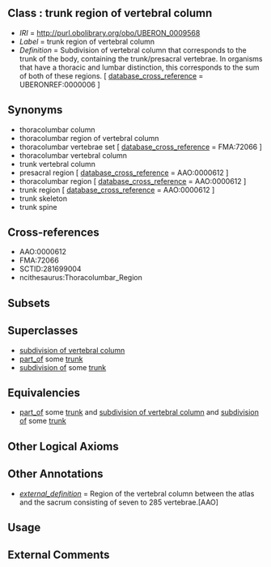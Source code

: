 
## Class : trunk region of vertebral column

 * *IRI* = http://purl.obolibrary.org/obo/UBERON_0009568
 * *Label* = trunk region of vertebral column
 * *Definition* = Subdivision of vertebral column that corresponds to the trunk of the body, containing the trunk/presacral vertebrae. In organisms that have a thoracic and lumbar distinction, this corresponds to the sum of both of these regions. [ [database_cross_reference](../../ef/oboInOwl#hasDbXref.md) = UBERONREF:0000006 ]

## Synonyms

 * thoracolumbar column
 * thoracolumbar region of vertebral column
 * thoracolumbar vertebrae set [ [database_cross_reference](../../ef/oboInOwl#hasDbXref.md) = FMA:72066 ]
 * thoracolumbar vertebral column
 * trunk vertebral column
 * presacral region [ [database_cross_reference](../../ef/oboInOwl#hasDbXref.md) = AAO:0000612 ]
 * thoracolumbar region [ [database_cross_reference](../../ef/oboInOwl#hasDbXref.md) = AAO:0000612 ]
 * trunk region [ [database_cross_reference](../../ef/oboInOwl#hasDbXref.md) = AAO:0000612 ]
 * trunk skeleton
 * trunk spine

## Cross-references

 * AAO:0000612
 * FMA:72066
 * SCTID:281699004
 * ncithesaurus:Thoracolumbar_Region

## Subsets


## Superclasses

 * [subdivision of vertebral column](../../UBERON/77/UBERON_0006077.md)
 * [part_of](../../BFO/50/BFO_0000050.md) some [trunk](../../UBERON/00/UBERON_0002100.md)
 * [subdivision of](../../core#subdivision/of/core#subdivision_of.md) some [trunk](../../UBERON/00/UBERON_0002100.md)

## Equivalencies

 * [part_of](../../BFO/50/BFO_0000050.md) some [trunk](../../UBERON/00/UBERON_0002100.md) and [subdivision of vertebral column](../../UBERON/77/UBERON_0006077.md) and [subdivision of](../../core#subdivision/of/core#subdivision_of.md) some [trunk](../../UBERON/00/UBERON_0002100.md)

## Other Logical Axioms


## Other Annotations

 * *[external_definition](../../UBPROP/01/UBPROP_0000001.md)* = Region of the vertebral column between the atlas and the sacrum consisting of seven to 285 vertebrae.[AAO]

## Usage


## External Comments


